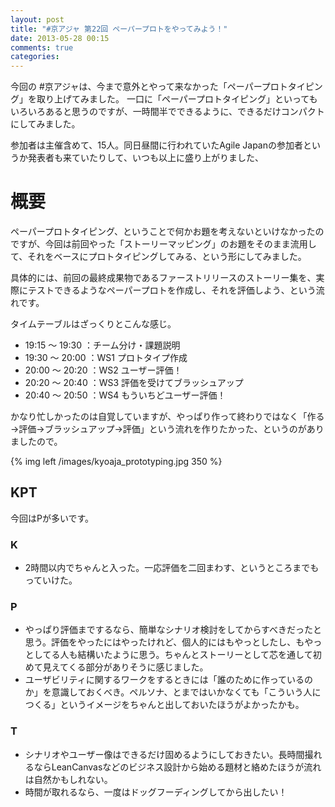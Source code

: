 ```yaml
---
layout: post
title: "#京アジャ 第22回 ペーパープロトをやってみよう！"
date: 2013-05-28 00:15
comments: true
categories: 
---
```


今回の #京アジャは、今まで意外とやって来なかった「ペーパープロトタイピング」を取り上げてみました。
一口に「ペーパープロトタイピング」といってもいろいろあると思うのですが、一時間半でできるように、できるだけコンパクトにしてみました。

参加者は主催含めて、15人。同日昼間に行われていたAgile Japanの参加者というか発表者も来ていたりして、いつも以上に盛り上がりました、

<!-- more -->

# 概要

ペーパープロトタイピング、ということで何かお題を考えないといけなかったのですが、今回は前回やった「ストーリーマッピング」のお題をそのまま流用して、それをベースにプロトタイピングしてみる、という形にしてみました。

具体的には、前回の最終成果物であるファーストリリースのストーリー集を、実際にテストできるようなペーパープロトを作成し、それを評価しよう、という流れです。

タイムテーブルはざっくりとこんな感じ。

* 19:15 〜 19:30 ：チーム分け・課題説明
* 19:30 〜 20:00 ：WS1 プロトタイプ作成
* 20:00 〜 20:20 ：WS2 ユーザー評価！
* 20:20 〜 20:40 ：WS3 評価を受けてブラッシュアップ
* 20:40 〜 20:50 ：WS4 もういちどユーザー評価！


かなり忙しかったのは自覚していますが、やっぱり作って終わりではなく「作る→評価→ブラッシュアップ→評価」という流れを作りたかった、というのがありましたので。

{% img left /images/kyoaja_prototyping.jpg 350 %}

## KPT

今回はPが多いです。

### K
* 2時間以内でちゃんと入った。一応評価を二回まわす、というところまでもっていけた。

### P
* やっぱり評価までするなら、簡単なシナリオ検討をしてからすべきだったと思う。評価をやったにはやったけれど、個人的にはもやっとしたし、もやっとしてる人も結構いたように思う。ちゃんとストーリーとして芯を通して初めて見えてくる部分がありそうに感じました。
* ユーザビリティに関するワークをするときには「誰のために作っているのか」を意識しておくべき。ペルソナ、とまではいかなくても「こういう人につくる」というイメージをちゃんと出しておいたほうがよかったかも。

### T
* シナリオやユーザー像はできるだけ固めるようにしておきたい。長時間撮れるならLeanCanvasなどのビジネス設計から始める題材と絡めたほうが流れは自然かもしれない。
* 時間が取れるなら、一度はドッグフーディングしてから出したい！



